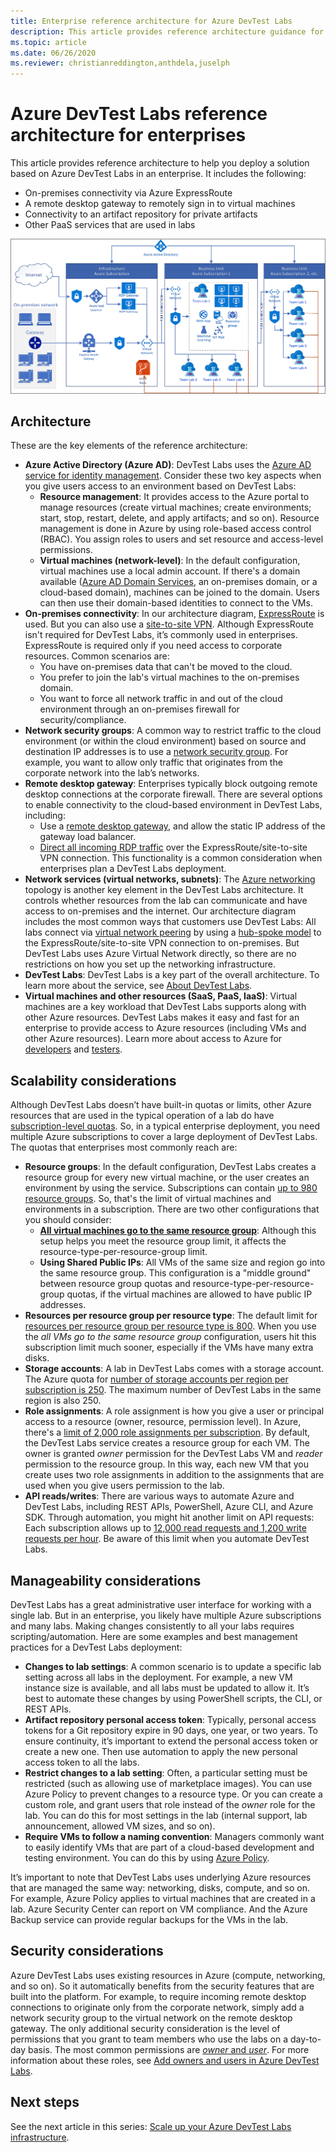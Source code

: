 ```yaml
---
title: Enterprise reference architecture for Azure DevTest Labs
description: This article provides reference architecture guidance for Azure DevTest Labs in an enterprise. 
ms.topic: article
ms.date: 06/26/2020
ms.reviewer: christianreddington,anthdela,juselph
---
```


# Azure DevTest Labs reference architecture for enterprises
This article provides reference architecture to help you deploy a solution based on Azure DevTest Labs in an enterprise. It includes the following:
- On-premises connectivity via Azure ExpressRoute
- A remote desktop gateway to remotely sign in to virtual machines
- Connectivity to an artifact repository for private artifacts
- Other PaaS services that are used in labs

![Reference architecture diagram](./media/devtest-lab-reference-architecture/reference-architecture.png)

## Architecture
These are the key elements of the reference architecture:

- **Azure Active Directory (Azure AD)**: DevTest Labs uses the [Azure AD service for identity management](../active-directory/fundamentals/active-directory-whatis.md). Consider these two key aspects when you give users access to an environment based on DevTest Labs:
    - **Resource management**: It provides access to the Azure portal to manage resources (create virtual machines; create environments; start, stop, restart, delete, and apply artifacts; and so on). Resource management is done in Azure by using role-based access control (RBAC). You assign roles to users and set resource and access-level permissions.
    - **Virtual machines (network-level)**: In the default configuration, virtual machines use a local admin account. If there's a domain available ([Azure AD Domain Services](../active-directory-domain-services/overview.md), an on-premises domain, or a cloud-based domain), machines can be joined to the domain. Users can then use their domain-based identities to connect to the VMs.
- **On-premises connectivity**: In our architecture diagram, [ExpressRoute](../expressroute/expressroute-introduction.md) is used. But you can also use a [site-to-site VPN](../vpn-gateway/vpn-gateway-about-vpn-gateway-settings.md). Although ExpressRoute isn't required for DevTest Labs, it’s commonly used in enterprises. ExpressRoute is required only if you need access to corporate resources. Common scenarios are:
    - You have on-premises data that can't be moved to the cloud.
    - You prefer to join the lab's virtual machines to the on-premises domain.
    - You want to force all network traffic in and out of the cloud environment through an on-premises firewall for security/compliance.
- **Network security groups**: A common way to restrict traffic to the cloud environment (or within the cloud environment) based on source and destination IP addresses is to use a [network security group](../virtual-network/security-overview.md). For example, you want to allow only traffic that originates from the corporate network into the lab’s networks.
- **Remote desktop gateway**: Enterprises typically block outgoing remote desktop connections at the corporate firewall. There are several options to enable connectivity to the cloud-based environment in DevTest Labs, including:
  - Use a [remote desktop gateway](/windows-server/remote/remote-desktop-services/desktop-hosting-logical-architecture), and allow the static IP address of the gateway load balancer.
  - [Direct all incoming RDP traffic](../vpn-gateway/vpn-gateway-forced-tunneling-rm.md) over the ExpressRoute/site-to-site VPN connection. This functionality is a common consideration when enterprises plan a DevTest Labs deployment.
- **Network services (virtual networks, subnets)**: The [Azure networking](../networking/networking-overview.md) topology is another key element in the DevTest Labs architecture. It controls whether resources from the lab can communicate and have access to on-premises and the internet. Our architecture diagram includes the most common ways that customers use DevTest Labs: All labs connect via [virtual network peering](../virtual-network/virtual-network-peering-overview.md) by using a [hub-spoke model](/azure/architecture/reference-architectures/hybrid-networking/hub-spoke) to the ExpressRoute/site-to-site VPN connection to on-premises. But DevTest Labs uses Azure Virtual Network directly, so there are no restrictions on how you set up the networking infrastructure.
- **DevTest Labs**:  DevTest Labs is a key part of the overall architecture. To learn more about the service, see [About DevTest Labs](devtest-lab-overview.md).
- **Virtual machines and other resources (SaaS, PaaS, IaaS)**:  Virtual machines are a key workload that DevTest Labs supports along with other Azure resources. DevTest Labs makes it easy and fast for an enterprise to provide access to Azure resources (including VMs and other Azure resources). Learn more about access to Azure for [developers](devtest-lab-developer-lab.md) and [testers](devtest-lab-test-env.md).

## Scalability considerations
Although DevTest Labs doesn’t have built-in quotas or limits, other Azure resources that are used in the typical operation of a lab do have [subscription-level quotas](../azure-resource-manager/management/azure-subscription-service-limits.md). So, in a typical enterprise deployment, you need multiple Azure subscriptions to cover a large deployment of DevTest Labs. The quotas that enterprises most commonly reach are:

- **Resource groups**: In the default configuration, DevTest Labs creates a resource group for every new virtual machine, or the user creates an environment by using the service. Subscriptions can contain [up to 980 resource groups](../azure-resource-manager/management/azure-subscription-service-limits.md#subscription-limits). So, that's the limit of virtual machines and environments in a subscription. There are two other configurations that you should consider:
    - **[All virtual machines go to the same resource group](resource-group-control.md)**: Although this setup helps you meet the resource group limit, it affects the resource-type-per-resource-group limit.
    - **Using Shared Public IPs**: All VMs of the same size and region go into the same resource group. This configuration is a "middle ground" between resource group quotas and resource-type-per-resource-group quotas, if the virtual machines are allowed to have public IP addresses.
- **Resources per resource group per resource type**: The default limit for [resources per resource group per resource type is 800](../azure-resource-manager/management/azure-subscription-service-limits.md#resource-group-limits).  When you use the *all VMs go to the same resource group* configuration, users hit this subscription limit much sooner, especially if the VMs have many extra disks.
- **Storage accounts**: A lab in DevTest Labs comes with a storage account. The Azure quota for [number of storage accounts per region per subscription is 250](../azure-resource-manager/management/azure-subscription-service-limits.md#storage-limits). The maximum number of DevTest Labs in the same region is also 250.
- **Role assignments**: A role assignment is how you give a user or principal access to a resource (owner, resource, permission level). In Azure, there's a [limit of 2,000 role assignments per subscription](../azure-resource-manager/management/azure-subscription-service-limits.md#role-based-access-control-limits). By default, the DevTest Labs service creates a resource group for each VM. The owner is granted *owner* permission for the DevTest Labs VM and *reader* permission to the resource group. In this way, each new VM that you create uses two role assignments in addition to the assignments that are used when you give users permission to the lab.
- **API reads/writes**: There are various ways to automate Azure and DevTest Labs, including REST APIs, PowerShell, Azure CLI, and Azure SDK. Through automation, you might hit another limit on API requests: Each subscription allows up to [12,000 read requests and 1,200 write requests per hour](../azure-resource-manager/management/request-limits-and-throttling.md). Be aware of this limit when you automate DevTest Labs.

## Manageability considerations
DevTest Labs has a great administrative user interface for working with a single lab. But in an enterprise, you likely have multiple Azure subscriptions and many labs. Making changes consistently to all your labs requires scripting/automation. Here are some examples and best management practices for a DevTest Labs deployment:

- **Changes to lab settings**: A common scenario is to update a specific lab setting across all labs in the deployment. For example, a new VM instance size is available, and all labs must be updated to allow it. It’s best to automate these changes by using  PowerShell scripts, the CLI, or REST APIs.  
- **Artifact repository personal access token**:  Typically, personal access tokens for a Git repository expire in 90 days, one year, or two years. To ensure continuity, it’s important to extend the personal access token or create a new one. Then use automation to apply the new personal access token to all the labs.
- **Restrict changes to a lab setting**: Often, a particular setting must be restricted (such as allowing use of marketplace images). You can use Azure Policy to prevent changes to a resource type. Or you can create a custom role, and grant users that role instead of the *owner* role for the lab. You can do this for most settings in the lab (internal support, lab announcement, allowed VM sizes, and so on).
- **Require VMs to follow a naming convention**: Managers commonly want to easily identify VMs that are part of a cloud-based development and testing environment. You can do this by using [Azure Policy](https://github.com/Azure/azure-policy/tree/master/samples/TextPatterns/allow-multiple-name-patterns).

It’s important to note that DevTest Labs uses underlying Azure resources that are managed the same way: networking, disks, compute, and so on. For example, Azure Policy applies to virtual machines that are created in a lab. Azure Security Center can report on VM compliance. And the Azure Backup service can provide regular backups for the VMs in the lab.

## Security considerations
Azure DevTest Labs uses existing resources in Azure (compute, networking, and so on). So it automatically benefits from the security features that are built into the platform. For example, to require incoming remote desktop connections to originate only from the corporate network, simply add a network security group to the virtual network on the remote desktop gateway. The only additional security consideration is the level of permissions that you grant to team members who use the labs on a day-to-day basis. The most common permissions are [*owner* and *user*](devtest-lab-add-devtest-user.md). For more information about these roles, see [Add owners and users in Azure DevTest Labs](devtest-lab-add-devtest-user.md).

## Next steps
See the next article in this series: [Scale up your Azure DevTest Labs infrastructure](devtest-lab-guidance-scale.md).
